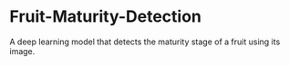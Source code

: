 # Fruit-Maturity-Detection
A deep learning model that detects the maturity stage of a fruit using its image.
